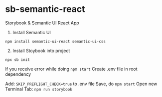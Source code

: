 # sb-semantic-react
Storybook &amp; Semantic UI React App

1. Install Semantic UI
```
npm install semantic-ui-react semantic-ui-css
```
2. Install Stoybook into project
```
npx sb init
```
If you receive error while doing ```npm start```
Create .env file in root dependency 

Add: ```SKIP_PREFLIGHT_CHECK=true``` to .env file
Save, do ```npm start```
Open new Terminal Tab: ```npm run storybook```
